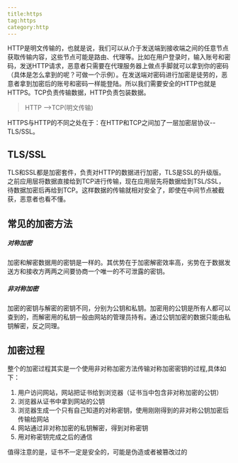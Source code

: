 ```yaml
---
title:https
tag:https
category:http
---
```

HTTP是明文传输的，也就是说，我们可以从介于发送端到接收端之间的任意节点获取传输内容，这些节点可能是路由、代理等。比如在用户登录时，输入账号和密码，发送HTTP请求，恶意者只需要在代理服务器上做点手脚就可以拿到你的密码（具体是怎么拿到的呢？可做一个示例）。在发送端对密码进行加密是徒劳的，恶意者拿到加密后的账号和密码一样能登陆。所以我们需要安全的HTTP也就是HTTPS。TCP负责传输数据，HTTP负责包装数据。

>HTTP -->TCP(明文传输)

HTTPS与HTTP的不同之处在于：在HTTP和TCP之间加了一层加密层协议--TLS/SSL。

## TLS/SSL
TLS和SSL都是加密套件，负责对HTTP的数据进行加密，TLS是SSL的升级版。之前应用层将数据直接给到TCP进行传输，现在应用层先将数据给到TSL/SSL，待数据加密后再给到TCP。这样数据的传输就相对安全了，即使在中间节点被截获，恶意者也看不懂。

## 常见的加密方法
##### 对称加密
加密和解密数据用的密钥是一样的。其优势在于加密解密效率高，劣势在于数据发送方和接收方两两之间要协商一个唯一的不可泄露的密钥。

##### 非对称加密
加密的密钥与解密的密钥不同，分别为公钥和私钥。加密用的公钥是所有人都可以查到的，而解密用的私钥一般由网站的管理员持有。通过公钥加密的数据只能由私钥解密，反之同理。

## 加密过程
整个的加密过程其实是一个使用非对称加密方法传输对称加密密钥的过程,具体如下：

1. 用户访问网站，网站把证书给到浏览器（证书当中包含非对称加密的公钥）
2. 浏览器从证书中拿到网站的公钥
3. 浏览器生成一个只有自己知道的对称密钥，使用刚刚得到的非对称公钥加密后传输给网站
4. 网站通过非对称加密的私钥解密，得到对称密钥
5. 用对称密钥完成之后的通信

值得注意的是，证书不一定是安全的，可能是伪造或者被篡改过的
